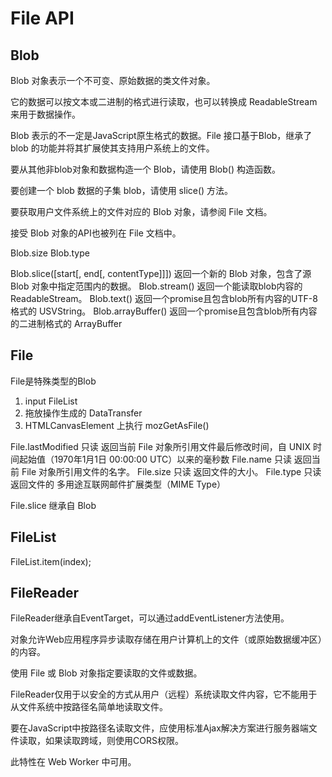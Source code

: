 # File API

## Blob 

Blob 对象表示一个不可变、原始数据的类文件对象。

它的数据可以按文本或二进制的格式进行读取，也可以转换成 ReadableStream 来用于数据操作。 

Blob 表示的不一定是JavaScript原生格式的数据。File 接口基于Blob，继承了 blob 的功能并将其扩展使其支持用户系统上的文件。

要从其他非blob对象和数据构造一个 Blob，请使用 Blob() 构造函数。

要创建一个 blob 数据的子集 blob，请使用 slice() 方法。

要获取用户文件系统上的文件对应的 Blob 对象，请参阅 File 文档。

接受 Blob 对象的API也被列在 File 文档中。

Blob.size
Blob.type

Blob.slice([start[, end[, contentType]]])
返回一个新的 Blob 对象，包含了源 Blob 对象中指定范围内的数据。
Blob.stream()
返回一个能读取blob内容的 ReadableStream。
Blob.text()
返回一个promise且包含blob所有内容的UTF-8格式的 USVString。
Blob.arrayBuffer()
返回一个promise且包含blob所有内容的二进制格式的 ArrayBuffer 

## File 
File是特殊类型的Blob
1. input FileList
2. 拖放操作生成的 DataTransfer
3. HTMLCanvasElement 上执行 mozGetAsFile()

File.lastModified 只读
返回当前 File 对象所引用文件最后修改时间，自 UNIX 时间起始值（1970年1月1日 00:00:00 UTC）以来的毫秒数
File.name 只读
返回当前 File 对象所引用文件的名字。
File.size 只读
返回文件的大小。
File.type 只读
返回文件的 多用途互联网邮件扩展类型（MIME Type）

File.slice 继承自 Blob

## FileList

FileList.item(index);

## FileReader

FileReader继承自EventTarget，可以通过addEventListener方法使用。

对象允许Web应用程序异步读取存储在用户计算机上的文件（或原始数据缓冲区）的内容。

使用 File 或 Blob 对象指定要读取的文件或数据。

FileReader仅用于以安全的方式从用户（远程）系统读取文件内容，它不能用于从文件系统中按路径名简单地读取文件。 

要在JavaScript中按路径名读取文件，应使用标准Ajax解决方案进行服务器端文件读取，如果读取跨域，则使用CORS权限。

此特性在 Web Worker 中可用。
